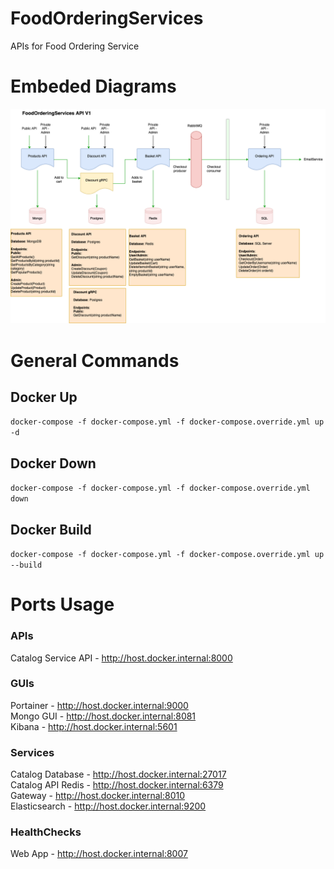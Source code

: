 # FoodOrderingServices
APIs for Food Ordering Service

# Embeded Diagrams
![Alt text here](SAD.png)

# General Commands

## Docker Up
`docker-compose -f docker-compose.yml -f docker-compose.override.yml up -d`

## Docker Down
`docker-compose -f docker-compose.yml -f docker-compose.override.yml down`

## Docker Build
`docker-compose -f docker-compose.yml -f docker-compose.override.yml up --build`

# Ports Usage

### APIs
Catalog Service API - http://host.docker.internal:8000

### GUIs
Portainer - http://host.docker.internal:9000  
Mongo GUI - http://host.docker.internal:8081  
Kibana - http://host.docker.internal:5601

### Services
Catalog Database - http://host.docker.internal:27017  
Catalog API Redis - http://host.docker.internal:6379  
Gateway - http://host.docker.internal:8010  
Elasticsearch - http://host.docker.internal:9200  

### HealthChecks
Web App - http://host.docker.internal:8007  